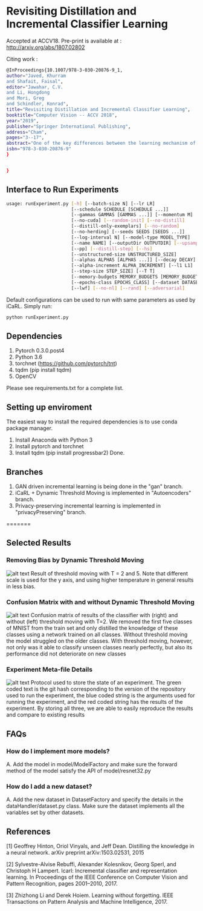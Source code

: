 # Revisiting Distillation and Incremental Classifier Learning
Accepted at ACCV18. Pre-print is available at : http://arxiv.org/abs/1807.02802

Citing work : 
``` bash 
@InProceedings{10.1007/978-3-030-20876-9_1,
author="Javed, Khurram
and Shafait, Faisal",
editor="Jawahar, C.V.
and Li, Hongdong
and Mori, Greg
and Schindler, Konrad",
title="Revisiting Distillation and Incremental Classifier Learning",
booktitle="Computer Vision -- ACCV 2018",
year="2019",
publisher="Springer International Publishing",
address="Cham",
pages="3--17",
abstract="One of the key differences between the learning mechanism of humans and Artificial Neural Networks (ANNs) is the ability of humans to learn one task at a time. ANNs, on the other hand, can only learn multiple tasks simultaneously. Any attempts at learning new tasks incrementally cause them to completely forget about previous tasks. This lack of ability to learn incrementally, called Catastrophic Forgetting, is considered a major hurdle in building a true AI system.",
isbn="978-3-030-20876-9"
}


}
``` 
## Interface to Run Experiments

``` bash
usage: runExperiment.py [-h] [--batch-size N] [--lr LR]
                        [--schedule SCHEDULE [SCHEDULE ...]]
                        [--gammas GAMMAS [GAMMAS ...]] [--momentum M]
                        [--no-cuda] [--random-init] [--no-distill]
                        [--distill-only-exemplars] [--no-random]
                        [--no-herding] [--seeds SEEDS [SEEDS ...]]
                        [--log-interval N] [--model-type MODEL_TYPE]
                        [--name NAME] [--outputDir OUTPUTDIR] [--upsampling]
                        [--pp] [--distill-step] [--hs]
                        [--unstructured-size UNSTRUCTURED_SIZE]
                        [--alphas ALPHAS [ALPHAS ...]] [--decay DECAY]
                        [--alpha-increment ALPHA_INCREMENT] [--l1 L1]
                        [--step-size STEP_SIZE] [--T T]
                        [--memory-budgets MEMORY_BUDGETS [MEMORY_BUDGETS ...]]
                        [--epochs-class EPOCHS_CLASS] [--dataset DATASET]
                        [--lwf] [--no-nl] [--rand] [--adversarial]
```

Default configurations can be used to run with same parameters as used by iCaRL. 
Simply run:
``` bash
python runExperiment.py
```
## Dependencies 

1. Pytorch 0.3.0.post4
2. Python 3.6 
3. torchnet (https://github.com/pytorch/tnt) 
4. tqdm (pip install tqdm)
5. OpenCV 

Please see requirements.txt for a complete list. 

## Setting up enviroment 
The easiest way to install the required dependencies is to use conda package manager. 
1. Install Anaconda with Python 3
2. Install pytorch and torchnet 
3. Install tqdm (pip install progressbar2)
Done. 

## Branches
1. GAN driven incremental learning is being done in the "gan" branch.
2. iCaRL + Dynamic Threshold Moving is implemented in "Autoencoders" branch.
3. Privacy-preserving incremental learning is implemented in "privacyPreserving" branch.

=======
## Selected Results 
### Removing Bias by Dynamic Threshold Moving
![alt text](https://github.com/Khurramjaved96/incremental-learning/blob/autoencoders/images/thresholdmoving.png "Dynamic Threshold Moving on MNIST")
Result of threshold moving with T = 2 and 5. Note that different scale is used for
the y axis, and using higher temperature in general results in less bias.

### Confusion Matrix with and without Dynamic Threshold Moving
![alt text](https://github.com/Khurramjaved96/incremental-learning/blob/autoencoders/images/confusion.png "Dynamic Threshold Moving Confusion Matrix")
Confusion matrix of results of the classifier with (right) and without (left) threshold
moving with T=2. We removed the first five classes of MNIST from the train set and only
distilled the knowledge of these classes using a network trained on all classes. Without
threshold moving the model struggled on the older classes. With threshold moving, however,
not only was it able to classify unseen classes nearly perfectly, but also its performance did
not deteriorate on new classes
### Experiment Meta-file Details
![alt text](https://github.com/Khurramjaved96/incremental-learning/blob/autoencoders/images/protocol.png "Dynamic Threshold Moving Confusion Matrix")
Protocol used to store the state of an experiment. The green coded text is the git hash corresponding to the version of the repository used to run the experiment, the blue coded string is the arguments used for running the experiment, and the red coded string has the results of the experiment. By storing all three, we are able to easily reproduce the results and compare to existing results

## FAQs
### How do I implement more models? 
A. Add the model in model/ModelFactory and make sure the forward method of the model satisfy the API of model/resnet32.py
### How do I add a new dataset? 
A. Add the new dataset in DatasetFactory and specify the details in the dataHandler/dataset.py class. Make sure the dataset implements all the variables set by other datasets. 

## References
[1] Geoffrey Hinton, Oriol Vinyals, and Jeff Dean. Distilling the knowledge in a neural network. arXiv preprint arXiv:1503.02531, 2015

[2] Sylvestre-Alvise Rebuffi, Alexander Kolesnikov, Georg Sperl, and Christoph H Lampert. Icarl: Incremental classifier and representation learning. In Proceedings of the IEEE Conference on Computer Vision and Pattern Recognition, pages 2001–2010, 2017.

[3] Zhizhong Li and Derek Hoiem. Learning without forgetting. IEEE Transactions on Pattern Analysis and Machine Intelligence, 2017.
